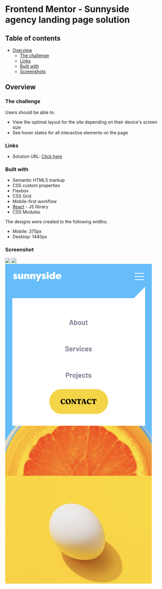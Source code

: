 # Frontend Mentor - Sunnyside agency landing page solution

## Table of contents

- [Overview](#overview)
  - [The challenge](#the-challenge)
  - [Links](#links)
  - [Built with](#built-with)
  - [Screenshots](#screenshot)

## Overview

### The challenge

Users should be able to:

- View the optimal layout for the site depending on their device's screen size
- See hover states for all interactive elements on the page

### Links

- Solution URL: [Click here](https://erwinruiz.github.io/sunnyside-agency-landing-page/)

### Built with

- Semantic HTML5 markup
- CSS custom properties
- Flexbox
- CSS Grid
- Mobile-first workflow
- [React](https://reactjs.org/) - JS library
- CSS Modules

The designs were created to the following widths:

- Mobile: 375px
- Desktop: 1440px

### Screenshot

![](./screenshots/desktop-design.png)
![](./screenshots/mobile-design.png)
![](./screenshots/mobile-design-menu.png)
